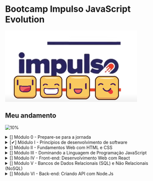 # Bootcamp Impulso JavaScript Evolution

![Impulso Icone](https://github.com/guidolingip1/bootcamp-impulso/blob/master/impulso.png)

## Meu andamento

![10%](https://progress-bar.dev/10)
</br>

<details>
  <summary>[] Módulo 0 - Prepare-se para a jornada</summary>
  
  - [✔] Conheça as oportunidades da DIO
  - [✔] Seja protagonista neste Bootcamp
  - [✔] Boas-vindas ao Impulso JavaScript Evolution
  - [] Mentoria #1: Impulso JavaScript Evolution | Aula Inaugural

</details>

<details>
  <summary>[✔] Módulo I - Princípios de desenvolvimento de software</summary>
  
  - [✔] Introdução à Programação e Pensamento Computacional
  - [✔] Introdução ao Git e ao GitHub
  - [✔] Criando seu Primeiro Repositório no GitHub Para Compartilhar Seu Progresso

</details>

<details>
  <summary>[] Módulo II - Fundamentos Web com HTML e CSS</Summary>
  
  - [] Primeiros passos para desenvolvimento web
  - [] Introdução a criação de websites com HTML5 e CSS3
  - [] Posicionando elementos com Flexbox em CSS
  - [] Recriando a página inicial do Instagram

</details>

<details>
  <summary>[] Módulo III - Dominando a Linguagem de Programação JavaScript</Summary>
  
  - [] IDE Instalação e Configuração (Visual Studio Code)
  - [] Introdução ao JavaScript
  - [] Sintaxe Básica em JavaScript
  - [] Sintaxe e Operadores
  - [] Variáveis e Tipos
  - [] Funções
  - [] Debugging e Error Handling
  - [] Desafios Iniciais Js - Impulso JavaScript Evolution
  - [] Manipulando a D.O.M. com JavaScript
  - [] Javascript Assíncrono
  - [] Orientação a objetos
  - [] Introdução ao TypeScript: Explorando Classes, Tipos e Interfaces
  - [] Desafios intermediários Js - Impulso JavaScript Evolution
  - [] Introdução Prática ao TypeScript

</details>

<details>
  <summary>[] Módulo IV - Front-end: Desenvolvimento Web com React</Summary>
  
  - [] Conhecendo os Principais Protocolos de Comunicação da Internet
  - [] Introdução ao ReactJS
  - [] Desenvolvimento de aplicações para internet com ReactJS
  - [] Introdução aos React Hooks
  - [] Trabalhando com States & Effects no ReactJs
  - [] Práticas avançadas em projetos com ReactJS
  - [] Criando um front-end totalmente componentizado na prática com ReactJS

</details>

<details>
  <summary>[] Módulo V - Bancos de Dados Relacionais (SQL) e Não Relacionais (NoSQL)</Summary>
  
  - [] Conceitos e melhores práticas com bancos de dados PostgreSQL
  - [] Introdução ao MongoDB e Bancos de Dados NoSQL

</details>

<details>
  <summary>[] Módulo VI - Back-end: Criando API com Node.Js</Summary>
  
  - [] Instalando e Configurando seu Ambiente Node.js
  - [] Introdução ao Node.js com JavaScript
  - [] Fundamentos de Node.js e Jest
  - [] Pirâmide de Testes na Prática Explorando Jest e TDD
  - []  Explorando o Estilo Arquitetural REST com Node.js
  - [] Node.js com Bancos de Dados Relacionais (SQL)
  - [] Microsserviços e Integrações com Node.js
  - [] Criando uma API REST com Node.js e TypeORM
  - [] Integrando um Backend em Node.js com um Frontend em React para um E-commerce

</details>
